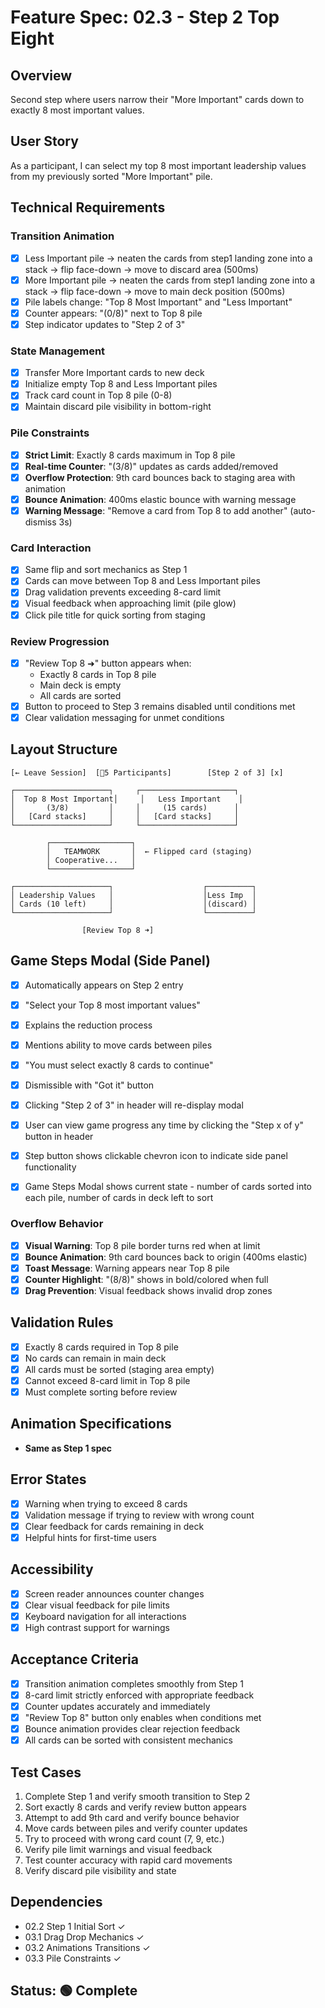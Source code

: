 # Feature Spec: 02.3 - Step 2 Top Eight

## Overview
Second step where users narrow their "More Important" cards down to exactly 8 most important values.

## User Story
As a participant, I can select my top 8 most important leadership values from my previously sorted "More Important" pile.

## Technical Requirements

### Transition Animation
- [x] Less Important pile → neaten the cards from step1 landing zone into a stack → flip face-down → move to discard area (500ms)
- [x] More Important pile → neaten the cards from step1 landing zone into a stack → flip face-down → move to main deck position (500ms)
- [x] Pile labels change: "Top 8 Most Important" and "Less Important"
- [x] Counter appears: "(0/8)" next to Top 8 pile
- [x] Step indicator updates to "Step 2 of 3"

### State Management
- [x] Transfer More Important cards to new deck
- [x] Initialize empty Top 8 and Less Important piles
- [x] Track card count in Top 8 pile (0-8)
- [x] Maintain discard pile visibility in bottom-right

### Pile Constraints
- [x] **Strict Limit**: Exactly 8 cards maximum in Top 8 pile
- [x] **Real-time Counter**: "(3/8)" updates as cards added/removed
- [x] **Overflow Protection**: 9th card bounces back to staging area with animation
- [x] **Bounce Animation**: 400ms elastic bounce with warning message
- [x] **Warning Message**: "Remove a card from Top 8 to add another" (auto-dismiss 3s)

### Card Interaction
- [x] Same flip and sort mechanics as Step 1
- [x] Cards can move between Top 8 and Less Important piles
- [x] Drag validation prevents exceeding 8-card limit
- [x] Visual feedback when approaching limit (pile glow)
- [x] Click pile title for quick sorting from staging

### Review Progression
- [x] "Review Top 8 ➜" button appears when:
  - Exactly 8 cards in Top 8 pile
  - Main deck is empty
  - All cards are sorted
- [x] Button to proceed to Step 3 remains disabled until conditions met
- [x] Clear validation messaging for unmet conditions

## Layout Structure
```
[← Leave Session]  [👥5 Participants]        [Step 2 of 3] [x]

┌─────────────────────┐     ┌─────────────────────┐
│  Top 8 Most Important│     │   Less Important    │
│       (3/8)         │     │     (15 cards)      │
│   [Card stacks]     │     │   [Card stacks]     │
└─────────────────────┘     └─────────────────────┘

        ┌──────────────────┐
        │   TEAMWORK       │  ← Flipped card (staging)
        │ Cooperative...   │
        └──────────────────┘

┌─────────────────────┐                    ┌──────────┐
│ Leadership Values   │                    │Less Imp  │
│ Cards (10 left)     │                    │(discard) │
└─────────────────────┘                    └──────────┘

                [Review Top 8 ➜]
```

## Game Steps Modal (Side Panel)
- [x] Automatically appears on Step 2 entry
- [x] "Select your Top 8 most important values"
- [x] Explains the reduction process
- [x] Mentions ability to move cards between piles
- [x] "You must select exactly 8 cards to continue"
- [x] Dismissible with "Got it" button
- [x] Clicking "Step 2 of 3" in header will re-display modal
- [x] User can view game progress any time by clicking the "Step x of y" button in header  
- [x] Step button shows clickable chevron icon to indicate side panel functionality
- [x] Game Steps Modal shows current state - number of cards sorted into each pile, number of cards in deck left to sort


### Overflow Behavior
- [x] **Visual Warning**: Top 8 pile border turns red when at limit
- [x] **Bounce Animation**: 9th card bounces back to origin (400ms elastic)
- [x] **Toast Message**: Warning appears near Top 8 pile
- [x] **Counter Highlight**: "(8/8)" shows in bold/colored when full
- [x] **Drag Prevention**: Visual feedback shows invalid drop zones

## Validation Rules
- [x] Exactly 8 cards required in Top 8 pile
- [x] No cards can remain in main deck
- [x] All cards must be sorted (staging area empty)
- [x] Cannot exceed 8-card limit in Top 8 pile
- [x] Must complete sorting before review

## Animation Specifications
- **Same as Step 1 spec**

## Error States
- [x] Warning when trying to exceed 8 cards
- [x] Validation message if trying to review with wrong count
- [x] Clear feedback for cards remaining in deck
- [x] Helpful hints for first-time users

## Accessibility
- [x] Screen reader announces counter changes
- [x] Clear visual feedback for pile limits
- [x] Keyboard navigation for all interactions
- [x] High contrast support for warnings

## Acceptance Criteria
- [x] Transition animation completes smoothly from Step 1
- [x] 8-card limit strictly enforced with appropriate feedback
- [x] Counter updates accurately and immediately
- [x] "Review Top 8" button only enables when conditions met
- [x] Bounce animation provides clear rejection feedback
- [x] All cards can be sorted with consistent mechanics

## Test Cases
1. Complete Step 1 and verify smooth transition to Step 2
2. Sort exactly 8 cards and verify review button appears
3. Attempt to add 9th card and verify bounce behavior
4. Move cards between piles and verify counter updates
5. Try to proceed with wrong card count (7, 9, etc.)
6. Verify pile limit warnings and visual feedback
7. Test counter accuracy with rapid card movements
8. Verify discard pile visibility and state

## Dependencies
- 02.2 Step 1 Initial Sort ✓
- 03.1 Drag Drop Mechanics ✓
- 03.2 Animations Transitions ✓
- 03.3 Pile Constraints ✓

## Status: 🟢 Complete